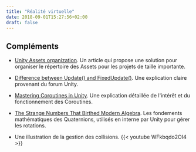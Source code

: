 ```yaml
---
title: "Réalité virtuelle"
date: 2018-09-01T15:27:56+02:00
draft: false
---
```


## Compléments

- [Unity Assets organization](http://developers.nravo.com/mastering-unity-project-folder-structure-level-2-assets-organization/). Un article qui propose une solution pour organiser le répertoire des Assets pour les projets de taille importante.

- [Difference between Update() and FixedUpdate()](https://answers.unity.com/questions/10993/whats-the-difference-between-update-and-fixedupdat.html). Une explication claire provenant du forum Unity.

- [Mastering Coroutines in Unity](http://www.theappguruz.com/blog/how-to-use-coroutines-in-unity). Une explication détaillée de l'intérêt et du fonctionnement des Coroutines.

- [The Strange Numbers That Birthed Modern Algebra](https://www.quantamagazine.org/the-strange-numbers-that-birthed-modern-algebra-20180906/). Les fondements mathématiques des Quaternions, utilisés en interne par Unity pour gérer les rotations.

- Une illustration de la gestion des collisions. {{< youtube WFkbqdo2OI4 >}}
